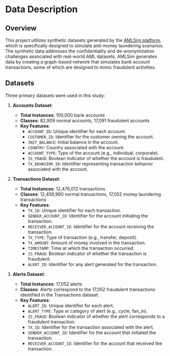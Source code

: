 # Data Description

## Overview

This project utilizes synthetic datasets generated by the [AMLSim platform](https://github.com/IBM/AMLSim), which is specifically designed to simulate anti-money laundering scenarios. The synthetic data addresses the confidentiality and de-anonymization challenges associated with real-world AML datasets. AMLSim generates data by creating a graph-based network that simulates bank account transactions, some of which are designed to mimic fraudulent activities.

## Datasets

Three primary datasets were used in this study:

1. **Accounts Dataset**:
   - **Total Instances**: 100,000 bank accounts
   - **Classes**: 82,909 normal accounts, 17,091 fraudulent accounts
   - **Key Features**:
     - `ACCOUNT_ID`: Unique identifier for each account.
     - `CUSTOMER_ID`: Identifier for the customer owning the account.
     - `INIT_BALANCE`: Initial balance in the account.
     - `COUNTRY`: Country associated with the account.
     - `ACCOUNT_TYPE`: Type of the account (e.g., individual, corporate).
     - `IS_FRAUD`: Boolean indicator of whether the account is fraudulent.
     - `TX_BEHAVIOR_ID`: Identifier representing transaction behavior associated with the account.

2. **Transactions Dataset**:
   - **Total Instances**: 12,476,012 transactions
   - **Classes**: 12,458,960 normal transactions, 17,052 money laundering transactions
   - **Key Features**:
     - `TX_ID`: Unique identifier for each transaction.
     - `SENDER_ACCOUNT_ID`: Identifier for the account initiating the transaction.
     - `RECEIVER_ACCOUNT_ID`: Identifier for the account receiving the transaction.
     - `TX_TYPE`: Type of transaction (e.g., transfer, deposit).
     - `TX_AMOUNT`: Amount of money involved in the transaction.
     - `TIMESTAMP`: Time at which the transaction occurred.
     - `IS_FRAUD`: Boolean indicator of whether the transaction is fraudulent.
     - `ALERT_ID`: Identifier for any alert generated for the transaction.

3. **Alerts Dataset**:
   - **Total Instances**: 17,052 alerts
   - **Classes**: Alerts correspond to the 17,052 fraudulent transactions identified in the Transactions dataset.
   - **Key Features**:
     - `ALERT_ID`: Unique identifier for each alert.
     - `ALERT_TYPE`: Type or category of alert (e.g., cycle, fan_in).
     - `IS_FRAUD`: Boolean indicator of whether the alert corresponds to a fraudulent transaction.
     - `TX_ID`: Identifier for the transaction associated with the alert.
     - `SENDER_ACCOUNT_ID`: Identifier for the account that initiated the transaction.
     - `RECEIVER_ACCOUNT_ID`: Identifier for the account that received the transaction.
